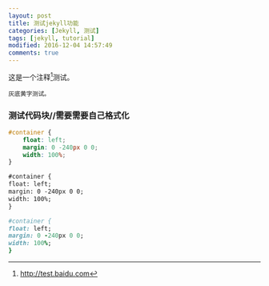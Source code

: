 ```yaml
---
layout: post
title: 测试jekyll功能 
categories: [Jekyll, 测试]
tags: [jekyll, tutorial]
modified: 2016-12-04 14:57:49
comments: true
---
```


这是一个注释[^1]测试。

<!--more-->
`灰底黄字测试。`

### 测试代码块//需要需要自己格式化
~~~ css
#container {
    float: left;
    margin: 0 -240px 0 0;
    width: 100%;
}
~~~

~~~ html
#container {
float: left;
margin: 0 -240px 0 0;
width: 100%;
}
~~~

~~~ ruby
#container {
float: left;
margin: 0 -240px 0 0;
width: 100%;
}
~~~





[^1]: <http://test.baidu.com>


